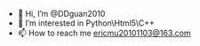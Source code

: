 - 👋 Hi, I’m @DDguan2010
- 👀 I’m interested in Python\Html5\C++
- 📫 How to reach me ericmu20101103@163.com

<!---
DDguan2010/DDguan2010 is a ✨ special ✨ repository because its `README.md` (this file) appears on your GitHub profile.
You can click the Preview link to take a look at your changes.
--->
